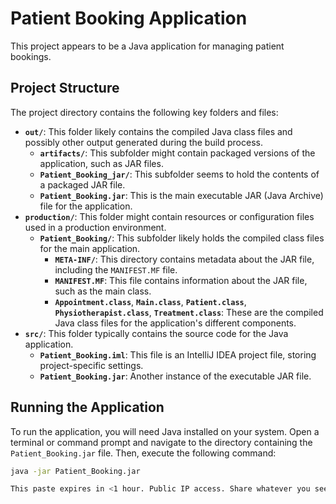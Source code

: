 # Patient Booking Application





This project appears to be a Java application for managing patient bookings.

## Project Structure

The project directory contains the following key folders and files:

-   **`out/`**: This folder likely contains the compiled Java class files and possibly other output generated during the build process.
    -   **`artifacts/`**: This subfolder might contain packaged versions of the application, such as JAR files.
    -   **`Patient_Booking_jar/`**: This subfolder seems to hold the contents of a packaged JAR file.
    -   **`Patient_Booking.jar`**: This is the main executable JAR (Java Archive) file for the application.
-   **`production/`**: This folder might contain resources or configuration files used in a production environment.
    -   **`Patient_Booking/`**: This subfolder likely holds the compiled class files for the main application.
        -   **`META-INF/`**: This directory contains metadata about the JAR file, including the `MANIFEST.MF` file.
        -   **`MANIFEST.MF`**: This file contains information about the JAR file, such as the main class.
        -   **`Appointment.class`**, **`Main.class`**, **`Patient.class`**, **`Physiotherapist.class`**, **`Treatment.class`**: These are the compiled Java class files for the application's different components.
-   **`src/`**: This folder typically contains the source code for the Java application.
    -   **`Patient_Booking.iml`**: This file is an IntelliJ IDEA project file, storing project-specific settings.
    -   **`Patient_Booking.jar`**: Another instance of the executable JAR file.

## Running the Application

To run the application, you will need Java installed on your system. Open a terminal or command prompt and navigate to the directory containing the `Patient_Booking.jar` file. Then, execute the following command:

```bash
java -jar Patient_Booking.jar

This paste expires in <1 hour. Public IP access. Share whatever you see with others in seconds with Context.Terms of ServiceReport this
